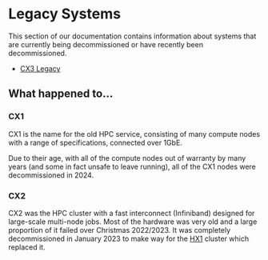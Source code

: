 # Legacy Systems

This section of our documentation contains information about systems that are currently being decommissioned or have recently been decommissioned. 

* [CX3 Legacy](./cx3-legacy.md)

## What happened to...

### CX1

CX1 is the name for the old HPC service, consisting of many compute nodes with a range of specifications, connected over 1GbE.

Due to their age, with all of the compute nodes out of warranty by many years (and some in fact unsafe to leave running), all of the CX1 nodes were decommissioned in 2024.

### CX2

CX2 was the HPC cluster with a fast interconnect (Infiniband) designed for large-scale multi-node jobs. Most of the hardware was very old and a large proportion of it failed over Christmas 2022/2023. It was completely decommissioned in January 2023 to make way for the [HX1](../hx1.md) cluster which replaced it.